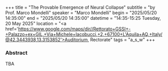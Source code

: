 +++
title = "The Provable Emergence of Neural Collapse"
subtitle = "by Prof. Marco Mondelli"
speaker = "Marco Mondelli"
begin = "2025/05/20  14:35:00"
end = "2025/05/20  14:35:00"
datetime = "14:35-15:25 Tuesday, 20 May 2025"
location = "<a href='https://www.google.com/maps/dir//Rettorato+GSSI+-+Palazzo+ex+GIL,+Via+Michele+Iacobucci,+2,+67100+L'Aquila+AQ,+Italy/@42.3443938,13.3153852'>Auditorium, Rectorate</a>"
tags = "a_s_w"
+++

### Abstract
TBA

